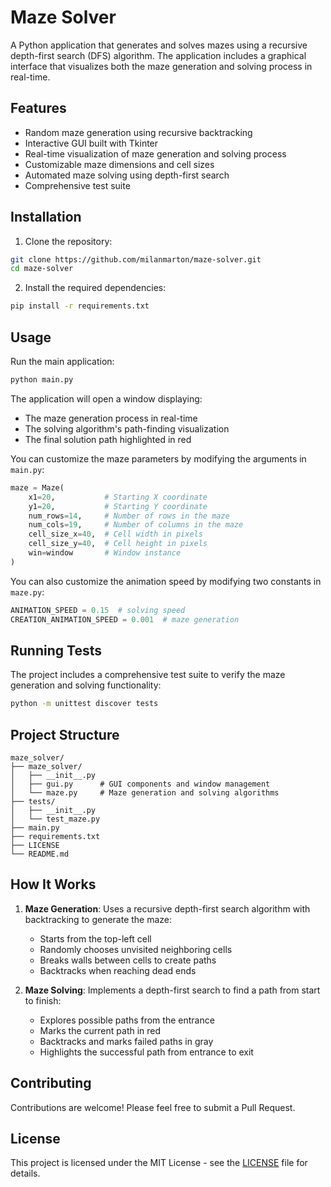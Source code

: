 # Maze Solver

A Python application that generates and solves mazes using a recursive depth-first search (DFS) algorithm. The application includes a graphical interface that visualizes both the maze generation and solving process in real-time.

## Features

- Random maze generation using recursive backtracking
- Interactive GUI built with Tkinter
- Real-time visualization of maze generation and solving process
- Customizable maze dimensions and cell sizes
- Automated maze solving using depth-first search
- Comprehensive test suite

## Installation

1. Clone the repository:

```bash
git clone https://github.com/milanmarton/maze-solver.git
cd maze-solver
```

2. Install the required dependencies:

```bash
pip install -r requirements.txt
```

## Usage

Run the main application:

```bash
python main.py
```

The application will open a window displaying:

- The maze generation process in real-time
- The solving algorithm's path-finding visualization
- The final solution path highlighted in red

You can customize the maze parameters by modifying the arguments in `main.py`:

```python
maze = Maze(
    x1=20,           # Starting X coordinate
    y1=20,           # Starting Y coordinate
    num_rows=14,     # Number of rows in the maze
    num_cols=19,     # Number of columns in the maze
    cell_size_x=40,  # Cell width in pixels
    cell_size_y=40,  # Cell height in pixels
    win=window       # Window instance
)
```

You can also customize the animation speed by modifying two constants in `maze.py`:

```python
ANIMATION_SPEED = 0.15  # solving speed
CREATION_ANIMATION_SPEED = 0.001  # maze generation
```

## Running Tests

The project includes a comprehensive test suite to verify the maze generation and solving functionality:

```bash
python -m unittest discover tests
```

## Project Structure

```
maze_solver/
├── maze_solver/
│   ├── __init__.py
│   ├── gui.py      # GUI components and window management
│   └── maze.py     # Maze generation and solving algorithms
├── tests/
│   ├── __init__.py
│   └── test_maze.py
├── main.py
├── requirements.txt
├── LICENSE
└── README.md
```

## How It Works

1. **Maze Generation**: Uses a recursive depth-first search algorithm with backtracking to generate the maze:

   - Starts from the top-left cell
   - Randomly chooses unvisited neighboring cells
   - Breaks walls between cells to create paths
   - Backtracks when reaching dead ends

2. **Maze Solving**: Implements a depth-first search to find a path from start to finish:
   - Explores possible paths from the entrance
   - Marks the current path in red
   - Backtracks and marks failed paths in gray
   - Highlights the successful path from entrance to exit

## Contributing

Contributions are welcome! Please feel free to submit a Pull Request.

## License

This project is licensed under the MIT License - see the [LICENSE](LICENSE) file for details.
